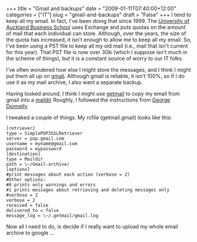 +++
title = "Gmail and backups"
date = "2009-01-11T07:40:00+12:00"
categories = ["IT"]
slug = "gmail-and-backups"
draft = "False"
+++
I tend to keep all my email. In fact, I've been doing that since 1999.
The [University of Auckland Business School](http://www.business.auckland.ac.nz/) 
uses Exchange and puts quotas on the amount of mail that each individual 
can store. Although, over the years, the size of the quota has increased, 
it isn't enough to allow me to keep all my email. So, I've been using 
a PST file to keep all my old mail (i.e., mail that
isn't current for this year). That PST file
is now over 3Gb (which I suppose isn't much in the scheme of things),
but it is a constant source of worry to our IT folks.

I've often wondered how else I might store the messages, and I think I
might put them all up on [gmail](http://gmail.com). Although gmail is
reliable, it isn't 100%, so if I do use it as my mail archive, I also
want a separate backup.

Having looked around, I think I might use
[getmail](http://pyropus.ca/software/getmail/) to copy my email from
gmail into a [maildir](http://en.wikipedia.org/wiki/Maildir)
Roughly, I followed the instructions from [George
Donnelly](http://georgedonnelly.com/unix/how-to-quickly-set-up-a-daily-backup-of-your-gmail-account)

I tweaked a couple of things. My rcfile (getmail.gmail) looks like
this:

    [retriever]
    type = SimplePOP3SSLRetriever
    server = pop.gmail.com
    username = myname@gmail.com
    password = mypassword
    [destination]
    type = Maildir
    path = \~/Gmail-archive/
    [options]
    #print messages about each action (verbose = 2)
    #Other options:
    #0 prints only warnings and errors
    #1 prints messages about retrieving and deleting messages only
    #verbose = 2
    verbose = 2
    received = false
    delivered_to = false
    message_log = \~/.getmail/gmail.log

Now all I need to do, is decide if I really want to upload my whole
email archive to google ...

